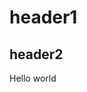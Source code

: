 <!DOCTYPEhtml>
<html>
  <head>
    <h1>header1</h1>
    <h2>header2</h2>
 </head>
  <body>
    <p>Hello world</p>
  </body>
  </hmtl>

